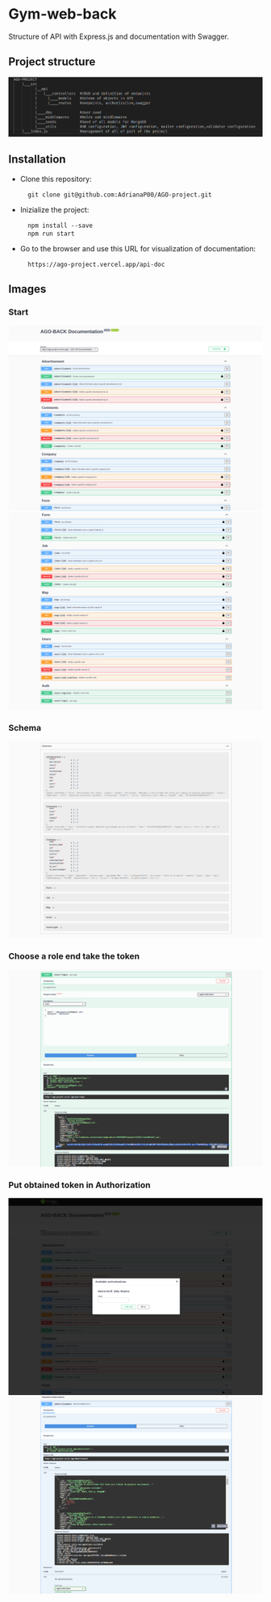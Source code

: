 # Gym-web-back

Structure of API with Express.js and documentation with Swagger.


## Project structure
![Example](img/folders.png)

## Installation

- Clone this repository: 

        git clone git@github.com:AdrianaP00/AGO-project.git

- Inizialize the project: 

        npm install --save
        npm run start
        
- Go to the browser and use this URL for visualization of documentation: 

        https://ago-project.vercel.app/api-doc


## Images

### Start
![Example](img/start.png)
![Example](img/2.png)

### Schema
![Example](img/schema.png)



### Choose a role end take the token
![Example](img/token.png)


### Put obtained token in Authorization 
![Example](img/authorization.png)
![Example](img/obtain.png)